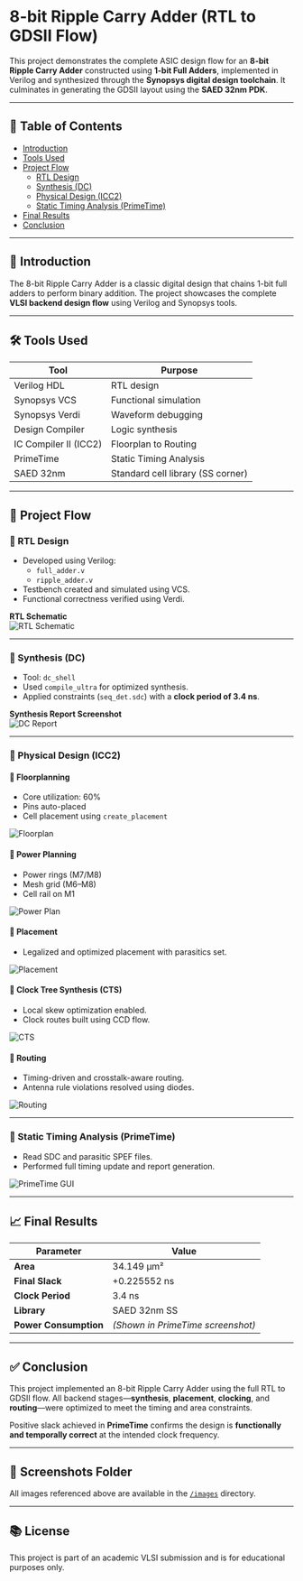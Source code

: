 # 8-bit Ripple Carry Adder (RTL to GDSII Flow)

This project demonstrates the complete ASIC design flow for an **8-bit Ripple Carry Adder** constructed using **1-bit Full Adders**, implemented in Verilog and synthesized through the **Synopsys digital design toolchain**. It culminates in generating the GDSII layout using the **SAED 32nm PDK**.

---

## 📌 Table of Contents
- [Introduction](#introduction)
- [Tools Used](#tools-used)
- [Project Flow](#project-flow)
  - [RTL Design](#rtl-design)
  - [Synthesis (DC)](#synthesis-dc)
  - [Physical Design (ICC2)](#physical-design-icc2)
  - [Static Timing Analysis (PrimeTime)](#static-timing-analysis-primetime)
- [Final Results](#final-results)
- [Conclusion](#conclusion)

---

## 🧠 Introduction

The 8-bit Ripple Carry Adder is a classic digital design that chains 1-bit full adders to perform binary addition. The project showcases the complete **VLSI backend design flow** using Verilog and Synopsys tools.

---

## 🛠️ Tools Used

| Tool | Purpose |
|------|---------|
| Verilog HDL | RTL design |
| Synopsys VCS | Functional simulation |
| Synopsys Verdi | Waveform debugging |
| Design Compiler | Logic synthesis |
| IC Compiler II (ICC2) | Floorplan to Routing |
| PrimeTime | Static Timing Analysis |
| SAED 32nm | Standard cell library (SS corner) |

---

## 🚀 Project Flow

### 🔹 RTL Design

- Developed using Verilog:
  - `full_adder.v`
  - `ripple_adder.v`
- Testbench created and simulated using VCS.
- Functional correctness verified using Verdi.

**RTL Schematic**  
![RTL Schematic](images/rtl_schematic.png)

---

### 🔹 Synthesis (DC)

- Tool: `dc_shell`
- Used `compile_ultra` for optimized synthesis.
- Applied constraints (`seq_det.sdc`) with a **clock period of 3.4 ns**.

**Synthesis Report Screenshot**  
![DC Report](images/dc_report.png)

---

### 🔹 Physical Design (ICC2)

#### 🔸 Floorplanning
- Core utilization: 60%
- Pins auto-placed
- Cell placement using `create_placement`

![Floorplan](images/floorplan.png)

#### 🔸 Power Planning
- Power rings (M7/M8)
- Mesh grid (M6–M8)
- Cell rail on M1

![Power Plan](images/power_plan.png)

#### 🔸 Placement

- Legalized and optimized placement with parasitics set.

![Placement](images/placement.png)

#### 🔸 Clock Tree Synthesis (CTS)

- Local skew optimization enabled.
- Clock routes built using CCD flow.

![CTS](images/cts.png)

#### 🔸 Routing

- Timing-driven and crosstalk-aware routing.
- Antenna rule violations resolved using diodes.

![Routing](images/routing.png)

---

### 🔹 Static Timing Analysis (PrimeTime)

- Read SDC and parasitic SPEF files.
- Performed full timing update and report generation.

![PrimeTime GUI](images/pt_gui.png)

---

## 📈 Final Results

| Parameter | Value |
|----------|-------|
| **Area** | 34.149 μm² |
| **Final Slack** | +0.225552 ns |
| **Clock Period** | 3.4 ns |
| **Library** | SAED 32nm SS |
| **Power Consumption** | *(Shown in PrimeTime screenshot)* |

---

## ✅ Conclusion

This project implemented an 8-bit Ripple Carry Adder using the full RTL to GDSII flow. All backend stages—**synthesis**, **placement**, **clocking**, and **routing**—were optimized to meet the timing and area constraints.

Positive slack achieved in **PrimeTime** confirms the design is **functionally and temporally correct** at the intended clock frequency.

---

## 📎 Screenshots Folder

All images referenced above are available in the [`/images`](images) directory.

---

## 📚 License

This project is part of an academic VLSI submission and is for educational purposes only.


